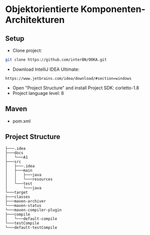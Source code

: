 # Objektorientierte Komponenten-Architekturen

## Setup

- Clone project:

```bash
git clone https://github.com/interBN/OOKA.git
```

- Download IntelliJ IDEA Ultimate:
```
https://www.jetbrains.com/idea/download/#section=windows
```
- Open "Project Structure" and install Project SDK: corletto-1.8
- Project language level: 8

## Maven

- pom.xml

## Project Structure

```
├───.idea
├───docs
│   └───A1
├───src
│   ├───.idea
│   ├───main
│   │   ├───java
│   │   └───resources
│   └───test
│       └───java
└───target
├───classes
├───maven-archiver
└───maven-status
└───maven-compiler-plugin
├───compile
│   └───default-compile
└───testCompile
└───default-testCompile
```